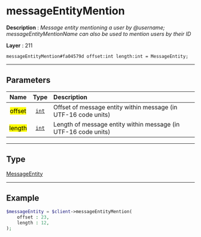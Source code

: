 # messageEntityMention

**Description** : *Message entity mentioning a user by @username; messageEntityMentionName can also be used to mention users by their ID*

**Layer** : 211

```tl
messageEntityMention#fa04579d offset:int length:int = MessageEntity;
```

---

## Parameters

| Name | Type | Description |
| :---: | :---: | :--- |
| <mark>offset</mark> | [`int`](type/int) | Offset of message entity within message (in UTF-16 code units) |
| <mark>length</mark> | [`int`](type/int) | Length of message entity within message (in UTF-16 code units) |

---

## Type

[MessageEntity](type/MessageEntity)

---

## Example

```php
$messageEntity = $client->messageEntityMention(
	offset : 23,
	length : 12,
);
```